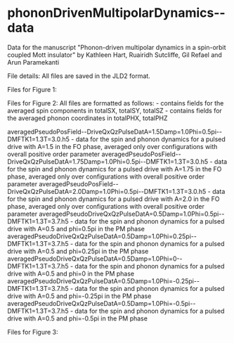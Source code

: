 # phononDrivenMultipolarDynamics--data
Data for the manuscript "Phonon-driven multipolar dynamics in a spin-orbit coupled Mott insulator"
by Kathleen Hart, Ruairidh Sutcliffe, Gil Refael and Arun Paramekanti

File details:
All files are saved in the JLD2 format.

Files for Figure 1:

Files for Figure 2:
All files are formatted as follows:
    - contains fields for the averaged spin components in totalSX, totalSY, totalSZ
    - contains fields for the averaged phonon coordinates in totalPHX, totalPHZ
    
averagedPseudoPosField--DriveQxQzPulseDatA=1.5Damp=1.0Phi=0.5pi--DMFTK1=1.3T=3.0.h5
    - data for the spin and phonon dynamics for a pulsed drive with A=1.5 in the FO phase, averaged only over configurations with overall positive order parameter
averagedPseudoPosField--DriveQxQzPulseDatA=1.75Damp=1.0Phi=0.5pi--DMFTK1=1.3T=3.0.h5
    - data for the spin and phonon dynamics for a pulsed drive with A=1.75 in the FO phase, averaged only over configurations with overall positive order parameter
averagedPseudoPosField--DriveQxQzPulseDatA=2.0Damp=1.0Phi=0.5pi--DMFTK1=1.3T=3.0.h5
    - data for the spin and phonon dynamics for a pulsed drive with A=2.0 in the FO phase, averaged only over configurations with overall positive order parameter
averagedPseudoDriveQxQzPulseDatA=0.5Damp=1.0Phi=0.5pi--DMFTK1=1.3T=3.7.h5
    - data for the spin and phonon dynamics for a pulsed drive with A=0.5 and phi=0.5pi in the PM phase
averagedPseudoDriveQxQzPulseDatA=0.5Damp=1.0Phi=0.25pi--DMFTK1=1.3T=3.7.h5
    - data for the spin and phonon dynamics for a pulsed drive with A=0.5 and phi=0.25pi in the PM phase
averagedPseudoDriveQxQzPulseDatA=0.5Damp=1.0Phi=0--DMFTK1=1.3T=3.7.h5
    - data for the spin and phonon dynamics for a pulsed drive with A=0.5 and phi=0 in the PM phase
averagedPseudoDriveQxQzPulseDatA=0.5Damp=1.0Phi=-0.25pi--DMFTK1=1.3T=3.7.h5
    - data for the spin and phonon dynamics for a pulsed drive with A=0.5 and phi=-0.25pi in the PM phase
averagedPseudoDriveQxQzPulseDatA=0.5Damp=1.0Phi=-0.5pi--DMFTK1=1.3T=3.7.h5
    - data for the spin and phonon dynamics for a pulsed drive with A=0.5 and phi=-0.5pi in the PM phase

Files for Figure 3:
